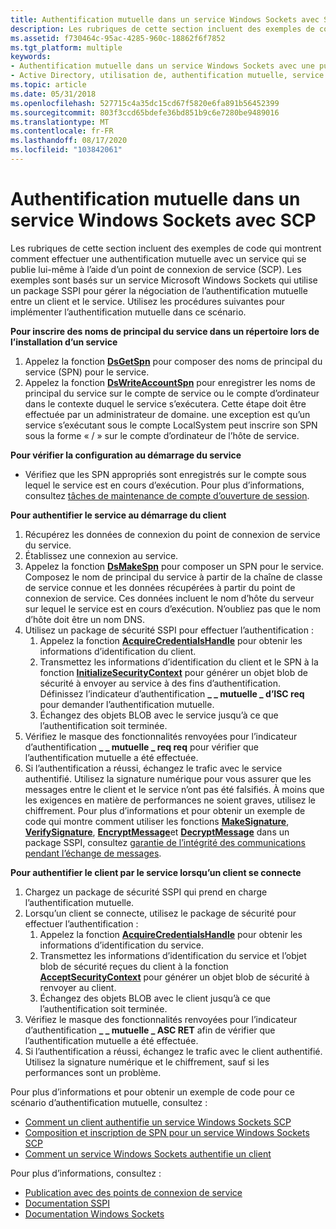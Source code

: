 ```yaml
---
title: Authentification mutuelle dans un service Windows Sockets avec SCP
description: Les rubriques de cette section incluent des exemples de code qui montrent comment effectuer une authentification mutuelle avec un service qui se publie lui-même à l’aide d’un point de connexion de service (SCP).
ms.assetid: f730464c-95ac-4285-960c-18862f6f7852
ms.tgt_platform: multiple
keywords:
- Authentification mutuelle dans un service Windows Sockets avec une publicité SCP
- Active Directory, utilisation de, authentification mutuelle, service Windows Sockets avec un SCP
ms.topic: article
ms.date: 05/31/2018
ms.openlocfilehash: 527715c4a35dc15cd67f5820e6fa891b56452399
ms.sourcegitcommit: 803f3ccd65bdefe36bd851b9c6e7280be9489016
ms.translationtype: MT
ms.contentlocale: fr-FR
ms.lasthandoff: 08/17/2020
ms.locfileid: "103842061"
---
```

# <a name="mutual-authentication-in-a-windows-sockets-service-with-scp"></a>Authentification mutuelle dans un service Windows Sockets avec SCP

Les rubriques de cette section incluent des exemples de code qui montrent comment effectuer une authentification mutuelle avec un service qui se publie lui-même à l’aide d’un point de connexion de service (SCP). Les exemples sont basés sur un service Microsoft Windows Sockets qui utilise un package SSPI pour gérer la négociation de l’authentification mutuelle entre un client et le service. Utilisez les procédures suivantes pour implémenter l’authentification mutuelle dans ce scénario.

**Pour inscrire des noms de principal du service dans un répertoire lors de l’installation d’un service**

1.  Appelez la fonction [**DsGetSpn**](/windows/desktop/api/Ntdsapi/nf-ntdsapi-dsgetspna) pour composer des noms de principal du service (SPN) pour le service.
2.  Appelez la fonction [**DsWriteAccountSpn**](/windows/desktop/api/Ntdsapi/nf-ntdsapi-dswriteaccountspna) pour enregistrer les noms de principal du service sur le compte de service ou le compte d’ordinateur dans le contexte duquel le service s’exécutera. Cette étape doit être effectuée par un administrateur de domaine. une exception est qu’un service s’exécutant sous le compte LocalSystem peut inscrire son SPN sous la forme « <service class> / <host> » sur le compte d’ordinateur de l’hôte de service.

**Pour vérifier la configuration au démarrage du service**

-   Vérifiez que les SPN appropriés sont enregistrés sur le compte sous lequel le service est en cours d’exécution. Pour plus d’informations, consultez [tâches de maintenance de compte d’ouverture de session](logon-account-maintenance-tasks.md).

**Pour authentifier le service au démarrage du client**

1.  Récupérez les données de connexion du point de connexion de service du service.
2.  Établissez une connexion au service.
3.  Appelez la fonction [**DsMakeSpn**](/windows/desktop/api/Dsparse/nf-dsparse-dsmakespna) pour composer un SPN pour le service. Composez le nom de principal du service à partir de la chaîne de classe de service connue et les données récupérées à partir du point de connexion de service. Ces données incluent le nom d’hôte du serveur sur lequel le service est en cours d’exécution. N’oubliez pas que le nom d’hôte doit être un nom DNS.
4.  Utilisez un package de sécurité SSPI pour effectuer l’authentification :
    1.  Appelez la fonction [**AcquireCredentialsHandle**](../SecAuthN/acquirecredentialshandle--general.md) pour obtenir les informations d’identification du client.
    2.  Transmettez les informations d’identification du client et le SPN à la fonction [**InitializeSecurityContext**](../SecAuthN/initializesecuritycontext--general.md) pour générer un objet blob de sécurité à envoyer au service à des fins d’authentification. Définissez l’indicateur d’authentification **\_ \_ mutuelle \_ d’ISC req** pour demander l’authentification mutuelle.
    3.  Échangez des objets BLOB avec le service jusqu’à ce que l’authentification soit terminée.
5.  Vérifiez le masque des fonctionnalités renvoyées pour l’indicateur d’authentification **\_ \_ mutuelle \_ req req** pour vérifier que l’authentification mutuelle a été effectuée.
6.  Si l’authentification a réussi, échangez le trafic avec le service authentifié. Utilisez la signature numérique pour vous assurer que les messages entre le client et le service n’ont pas été falsifiés. À moins que les exigences en matière de performances ne soient graves, utilisez le chiffrement. Pour plus d’informations et pour obtenir un exemple de code qui montre comment utiliser les fonctions [**MakeSignature**](/windows/desktop/api/sspi/nf-sspi-makesignature), [**VerifySignature**](/windows/desktop/api/sspi/nf-sspi-verifysignature), [**EncryptMessage**](../SecAuthN/encryptmessage--general.md)et [**DecryptMessage**](../SecAuthN/decryptmessage--general.md) dans un package SSPI, consultez [garantie de l’intégrité des communications pendant l’échange de messages](/windows/desktop/SecAuthN/ensuring-communication-integrity-during-message-exchange).

**Pour authentifier le client par le service lorsqu’un client se connecte**

1.  Chargez un package de sécurité SSPI qui prend en charge l’authentification mutuelle.
2.  Lorsqu’un client se connecte, utilisez le package de sécurité pour effectuer l’authentification :
    1.  Appelez la fonction [**AcquireCredentialsHandle**](../SecAuthN/acquirecredentialshandle--general.md) pour obtenir les informations d’identification du service.
    2.  Transmettez les informations d’identification du service et l’objet blob de sécurité reçues du client à la fonction [**AcceptSecurityContext**](../SecAuthN/acceptsecuritycontext--general.md) pour générer un objet blob de sécurité à renvoyer au client.
    3.  Échangez des objets BLOB avec le client jusqu’à ce que l’authentification soit terminée.
3.  Vérifiez le masque des fonctionnalités renvoyées pour l’indicateur d’authentification **\_ \_ mutuelle \_ ASC RET** afin de vérifier que l’authentification mutuelle a été effectuée.
4.  Si l’authentification a réussi, échangez le trafic avec le client authentifié. Utilisez la signature numérique et le chiffrement, sauf si les performances sont un problème.

Pour plus d’informations et pour obtenir un exemple de code pour ce scénario d’authentification mutuelle, consultez :

-   [Comment un client authentifie un service Windows Sockets SCP](how-a-client-authenticates-an-scp-based-windows-sockets-service.md)
-   [Composition et inscription de SPN pour un service Windows Sockets SCP](composing-and-registering-spns-for-an-scp-based-windows-sockets-service.md)
-   [Comment un service Windows Sockets authentifie un client](how-a-windows-sockets-service-authenticates-a-client.md)

Pour plus d’informations, consultez :

-   [Publication avec des points de connexion de service](publishing-with-service-connection-points.md)
-   [Documentation SSPI](/windows/desktop/SecAuthN/sspi)
-   [Documentation Windows Sockets](/windows/desktop/WinSock/windows-sockets-start-page-2)

 

 